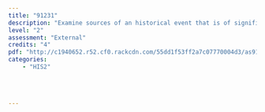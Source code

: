 ```yaml
---
title: "91231"
description: "Examine sources of an historical event that is of significance to New Zealanders"
level: "2"
assessment: "External"
credits: "4"
pdf: "http://c1940652.r52.cf0.rackcdn.com/55dd1f53ff2a7c07770004d3/as91231.pdf"
categories:
    - "HIS2"
    
    
    
    
---
```

